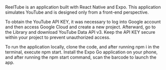 ReelTube is an application built with React Native and Expo. This application simulates YouTube and is designed only from a front-end perspective.

To obtain the YouTube API KEY, it was necessary to log into Google account and then access Google Cloud and create a new project. Afterward, go to the Library and download YouTube Data API v3. Keep the API KEY secure within your project to prevent unauthorized access.

To run the application locally, clone the code, and after running npm i in the terminal, execute npm start. Install the Expo Go application on your phone, and after running the npm start command, scan the barcode to launch the app.
